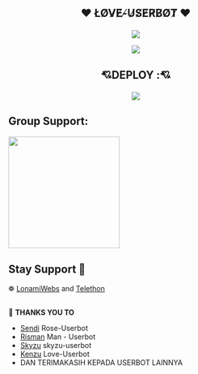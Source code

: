 ## <p align="center">❤️ L̸O̸V̸E̸-̸U̸S̸E̸R̸B̸O̸T̸ ❤️</p>

</p>
<p align="center">
    <a href="https://github.com/Kenzuuu/Love-Userbot"> <img src="https://img.shields.io/github/repo-size/noob-kittu/YoneRobot?color=orange&logo=github&logoColor=green&style=for-the-badge" /></a>
</p>
<p align="center">
  <img src="https://telegra.ph/file/df7342853ca28e5368b4d.jpg">
</p>

## <p align="center">💘DEPLOY :💘</p>
<p align="center">
<a href="https://heroku.com/deploy?template=https://github.com/Kenzuuu/Love-Userbot"><img src="https://www.herokucdn.com/deploy/button.svg" /></a>
</p>

## Group Support:

   <a href="https://t.me/narumisupport"><img src="https://img.shields.io/badge/Group%20Support%3F-yes-green?&style=flat-square?&logo=telegram" width=220px></a></p>


## Stay Support 🚀
❁   [LonamiWebs](https://github.com/LonamiWebs/) and [Telethon](https://github.com/LonamiWebs/Telethon)

##

🔰 **THANKS YOU TO**
*   [Sendi](https://github.com/SendiAp/Rose-Userbot)   Rose-Userbot
*   [Risman](https://github.com/mrismanaziz/Man-Userbot)   Man - Userbot
*   [Skyzu](https://github.com/Skyzu/skyzu-userbot)   skyzu-userbot
*   [Kenzu](https://github.com/Kenzuuu/Love-Userbot) Love-Userbot
*   DAN TERIMAKASIH KEPADA USERBOT LAINNYA

